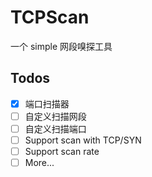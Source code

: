 # TCPScan

一个 simple 网段嗅探工具

## Todos

- [x] 端口扫描器
- [ ] 自定义扫描网段
- [ ] 自定义扫描端口
- [ ] Support scan with TCP/SYN
- [ ] Support scan rate
- [ ] More...
